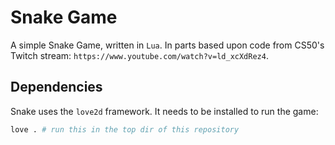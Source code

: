 # Snake Game

A simple Snake Game, written in `Lua`. In parts based upon code from CS50's Twitch stream: `https://www.youtube.com/watch?v=ld_xcXdRez4`.

## Dependencies

Snake uses the `love2d` framework. It needs to be installed to run the game:

```bash
love . # run this in the top dir of this repository
```
